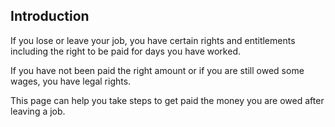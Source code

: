 ##  Introduction

If you lose or leave your job, you have certain rights and entitlements
including the right to be paid for days you have worked.

If you have not been paid the right amount or if you are still owed some
wages, you have legal rights.

This page can help you take steps to get paid the money you are owed after
leaving a job.
